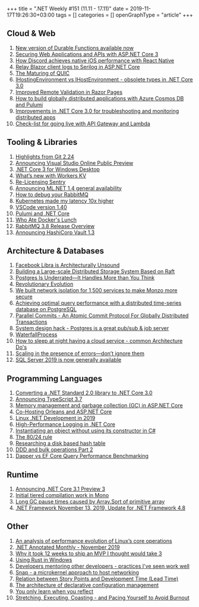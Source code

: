 +++
title = ".NET Weekly #151 (11.11 - 17.11)"
date = 2019-11-17T19:26:30+03:00
tags = []
categories = []
openGraphType = "article"
+++

## Cloud & Web

1. [New version of Durable Functions available now](https://azure.microsoft.com/en-us/updates/new-version-of-durable-functions-available-now/)
1. [Securing Web Applications and APIs with ASP.NET Core 3](https://vimeo.com/showcase/6535647/video/369311388)
1. [How Discord achieves native iOS performance with React Native](https://blog.discordapp.com/how-discord-achieves-native-ios-performance-with-react-native-390c84dcd502)
1. [Relay Blazor client logs to Serilog in ASP.NET Core](https://nblumhardt.com/2019/11/serilog-blazor/)
1. [The Maturing of QUIC](https://www.fastly.com/blog/maturing-of-quic)
1. [IHostingEnvironment vs IHostEnvironment - obsolete types in .NET Core 3.0](https://andrewlock.net/ihostingenvironment-vs-ihost-environment-obsolete-types-in-net-core-3/)
1. [Improved Remote Validation in Razor Pages](https://www.mikesdotnetting.com/article/343/improved-remote-validation-in-razor-pages)
1. [How to build globally distributed applications with Azure Cosmos DB and Pulumi](https://azure.microsoft.com/en-us/blog/how-to-build-globally-distributed-applications-with-azure-cosmos-db-and-pulumi/)
1. [Improvements in .NET Core 3.0 for troubleshooting and monitoring distributed apps](https://devblogs.microsoft.com/aspnet/improvements-in-net-core-3-0-for-troubleshooting-and-monitoring-distributed-apps/)
1. [Check-list for going live with API Gateway and Lambda](https://theburningmonk.com/2019/11/check-list-for-going-live-with-api-gateway-and-lambda/)

<!--more-->

## Tooling & Libraries

1. [Highlights from Git 2.24](https://github.blog/2019-11-03-highlights-from-git-2-24/)
1. [Announcing Visual Studio Online Public Preview](https://devblogs.microsoft.com/visualstudio/announcing-visual-studio-online-public-preview/)
1. [.NET Core 3 for Windows Desktop](https://devblogs.microsoft.com/dotnet/net-core-3-for-windows-desktop/)
1. [What’s new with Workers KV](https://blog.cloudflare.com/whats-new-with-workers-kv/)
1. [Re-Licensing Sentry](https://blog.sentry.io/2019/11/06/relicensing-sentry)
1. [Announcing ML.NET 1.4 general availability](https://devblogs.microsoft.com/dotnet/announcing-ml-net-1-4-global-availability-machine-learning-for-net/)
1. [How to debug your RabbitMQ](https://www.erlang-solutions.com/blog/how-to-debug-your-rabbitmq.html)
1. [Kubernetes made my latency 10x higher](https://srvaroa.github.io/kubernetes/migration/latency/dns/java/aws/microservices/2019/10/22/kubernetes-added-a-0-to-my-latency.html)
1. [VSCode version 1.40](https://code.visualstudio.com/updates/v1_40)
1. [Pulumi and .NET Core](https://www.pulumi.com/blog/pulumi-dotnet-core/)
1. [Who Ate Docker's Lunch](https://dev.to/mohanarpit/who-ate-docker-s-lunch-39e5)
1. [RabbitMQ 3.8 Release Overview](https://www.rabbitmq.com/blog/2019/11/11/rabbitmq-3-8-release-overview/)
1. [Announcing HashiCorp Vault 1.3](https://www.hashicorp.com/blog/vault-1-3/)

## Architecture & Databases

1. [Facebook Libra is Architecturally Unsound](http://www.stephendiehl.com/posts/libra.html)
1. [Building a Large-scale Distributed Storage System Based on Raft](https://www.cncf.io/blog/2019/11/04/building-a-large-scale-distributed-storage-system-based-on-raft/)
1. [Postgres Is Underrated—It Handles More than You Think](https://dev.to/heroku/postgres-is-underrated-it-handles-more-than-you-think-4ff3)
1. [Revolutionary Evolution](https://www.yegor256.com/2019/11/05/revolutionary-evolution.html)
1. [We built network isolation for 1,500 services to make Monzo more secure](https://monzo.com/blog/we-built-network-isolation-for-1-500-services)
1. [Achieving optimal query performance with a distributed time-series database on PostgreSQL](https://blog.timescale.com/blog/achieving-optimal-query-performance-with-a-distributed-time-series-database-on-postgresql/)
1. [Parallel Commits - An Atomic Commit Protocol For Globally Distributed Transactions](https://www.cockroachlabs.com/blog/parallel-commits)
1. [System design hack - Postgres is a great pub/sub & job server](https://layerci.com/blog/postgres-is-the-answer/)
1. [WaterfallProcess](https://martinfowler.com/bliki/WaterfallProcess.html)
1. [How to sleep at night having a cloud service - common Architecture Do's](https://danielsada.tech/blog/cloud-services-dos/)
1. [Scaling in the presence of errors—don’t ignore them](https://programmingisterrible.com/post/188942142748/scaling-in-the-presence-of-errorsdont-ignore)
1. [SQL Server 2019 is now generally available](https://cloudblogs.microsoft.com/sqlserver/2019/11/04/sql-server-2019-is-now-generally-available/)

## Programming Languages

1. [Converting a .NET Standard 2.0 library to .NET Core 3.0](https://andrewlock.net/converting-a-netstandard-2-library-to-netcore-3/)
1. [Announcing TypeScript 3.7](https://devblogs.microsoft.com/typescript/announcing-typescript-3-7/)
1. [Memory management and garbage collection (GC) in ASP.NET Core](https://docs.microsoft.com/en-us/aspnet/core/performance/memory?view=aspnetcore-3.0)
1. [Co-Hosting Orleans and ASP.NET Core](https://codeopinion.com/co-hosting-orleans-and-asp-net-core/)
1. [Linux .NET Development in 2019](https://www.reillywood.com/blog/dotnet-linux/)
1. [High-Performance Logging in .NET Core](https://www.stevejgordon.co.uk/high-performance-logging-in-net-core)
1. [Instantiating an object without using its constructor in C#](https://www.strathweb.com/2019/11/instantiating-an-object-without-using-constructor-in-c/)
1. [The 80/24 rule](https://blog.ploeh.dk/2019/11/04/the-80-24-rule/)
1. [Researching a disk based hash table](https://ayende.com/blog/189025-A/researching-a-disk-based-hash-table)
1. [DDD and bulk operations Part 2](https://enterprisecraftsmanship.com/posts/ddd-bulk-operations-2/)
1. [Dapper vs EF Core Query Performance Benchmarking](https://exceptionnotfound.net/dapper-vs-entity-framework-core-query-performance-benchmarking-2019/)

## Runtime

1. [Announcing .NET Core 3.1 Preview 3](https://devblogs.microsoft.com/dotnet/announcing-net-core-3-1-preview-3/)
1. [Initial tiered compilation work in Mono](https://github.com/mono/mono/pull/17551)
1. [Long GC pause times caused by Array.Sort of primitive array](https://github.com/dotnet/coreclr/issues/27683)
1. [.NET Framework November 13, 2019, Update for .NET Framework 4.8](https://devblogs.microsoft.com/dotnet/net-framework-november-13-2019-update-for-net-framework-4-8/)

## Other

1. [An analysis of performance evolution of Linux’s core operations](https://blog.acolyer.org/2019/11/04/an-analysis-of-performance-evolution-of-linuxs-core-operations/)
1. [.NET Annotated Monthly - November 2019](https://blog.jetbrains.com/dotnet/2019/11/04/net-annotated-monthly-november-2019/)
1. [Why it took 12 weeks to ship an MVP I thought would take 3](https://boxci.dev/blog/why-it-took-12-weeks-to-ship-an-mvp-I-thought-would-take-3)
1. [Using Rust in Windows](https://msrc-blog.microsoft.com/2019/11/07/using-rust-in-windows/)
1. [Developers mentoring other developers - practices I've seen work well](https://blog.pragmaticengineer.com/developers-mentoring-other-developers/)
1. [Snap - a microkernel approach to host networking](https://blog.acolyer.org/2019/11/11/snap-networking/)
1. [Relation between Story Points and Development Time (Lead Time)](http://blog.plataformatec.com.br/2019/11/relation-between-story-points-and-development-time-lead-time/)
1. [The architecture of declarative configuration management](https://blog.nelhage.com/post/declarative-configuration-management/)
1. [You only learn when you reflect](https://lethain.com//learn-when-you-reflect/)
1. [Stretching, Executing, Coasting - and Pacing Yourself to Avoid Burnout](https://blog.pragmaticengineer.com/stretching-executing-coasting/)
